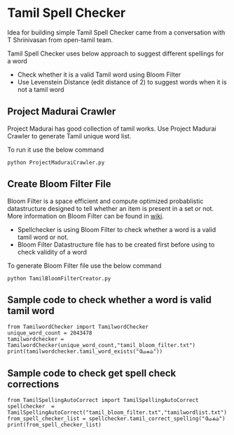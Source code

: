 # Tamil Spell Checker

Idea for building simple Tamil Spell Checker came from a conversation with T Shrinivasan from open-tamil team. 

Tamil Spell Checker uses below approach to suggest different spellings for a word

- Check whether it is a valid Tamil word using Bloom Filter
- Use Levenstein Distance (edit distance of 2) to suggest words when it is not a tamil word 

## Project Madurai Crawler

Project Madurai has good collection of tamil works. Use Project Madurai Crawler to generate Tamil unique word list. 

To run it use the below command 
```
python ProjectMaduraiCrawler.py
```

## Create Bloom Filter File 

Bloom Filter is a space efficient and compute optimized probablistic datastructure designed to tell whether an item is present in a set or not. More information on Bloom Filter can be found in [wiki](https://en.wikipedia.org/wiki/Bloom_filter).

- Spellchecker is using Bloom Filter to check whether a word is a valid tamil word or not. 
- Bloom Filter Datastructure file has to be created first before using to check validity of a word 

To generate Bloom Filter file use the below command 

```
python TamilBloomFilterCreator.py
```

## Sample code to check whether a word is valid tamil word

```
from TamilwordChecker import TamilwordChecker
unique_word_count = 2043478
tamilwordchecker = TamilwordChecker(unique_word_count,"tamil_bloom_filter.txt")
print(tamilwordchecker.tamil_word_exists("மேகம்"))
```

## Sample code to check get spell check corrections 

```
from TamilSpellingAutoCorrect import TamilSpellingAutoCorrect
spellchecker  = TamilSpellingAutoCorrect("tamil_bloom_filter.txt","tamilwordlist.txt")
from_spell_checker_list = spellchecker.tamil_correct_spelling("மேக்ம்")
print(from_spell_checker_list)
```



